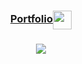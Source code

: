 
<h3 align="center"><a href="https://fabian-martinez1.github.io/" target="_blank">Portfolio</a><img src="https://user-images.githubusercontent.com/55964635/133448364-b43ed26d-b465-4a0a-ae59-7701d54b4966.gif" width="30" align="center"> </h3> 



<h3 align="center">
<img src="https://media.giphy.com/media/13bQmUF7BzPO37Wiye/giphy.gif?cid=ecf05e47ayugx44lg4df6d1l31cfw6c40o2jiyt5fd1uxxqg&rid=giphy.gif&ct=g"/>
</h3> 

